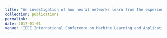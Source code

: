 ```yaml
---
title: "An investigation of how neural networks learn from the experiences of peers through periodic weight averaging"
collection: publications
permalink:
date: 2017-01-01
venue: 'IEEE International Conference on Machine Learning and Applications (ICMLA)'
---
```


